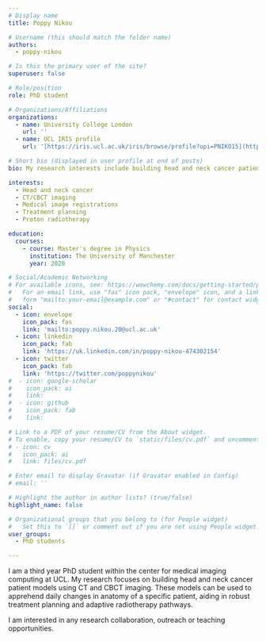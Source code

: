 ```yaml
---
# Display name
title: Poppy Nikou

# Username (this should match the folder name)
authors:
  - poppy-nikou

# Is this the primary user of the site?
superuser: false

# Role/position
role: PhD student

# Organizations/Affiliations
organizations:
  - name: University College London
    url: ''
  - name: UCL IRIS profile
    url: '[https://iris.ucl.ac.uk/iris/browse/profile?upi=PNIKO15](https://profiles.ucl.ac.uk/79710-poppy-nikou)'

# Short bio (displayed in user profile at end of posts)
bio: My research interests include building head and neck cancer patient models using CT and CBCT imaging.

interests:
  - Head and neck cancer
  - CT/CBCT imaging
  - Medical image registrations
  - Treatment planning
  - Proton radiotherapy

education:
  courses:
    - course: Master's degree in Physics
      institution: The University of Manchester
      year: 2020

# Social/Academic Networking
# For available icons, see: https://wowchemy.com/docs/getting-started/page-builder/#icons
#   For an email link, use "fas" icon pack, "envelope" icon, and a link in the
#   form "mailto:your-email@example.com" or "#contact" for contact widget.
social:
  - icon: envelope
    icon_pack: fas
    link: 'mailto:poppy.nikou.20@ucl.ac.uk'
  - icon: linkedin
    icon_pack: fab
    link: 'https://uk.linkedin.com/in/poppy-nikou-474302154'
  - icon: twitter
    icon_pack: fab 
    link: 'https://twitter.com/poppynikou'
#  - icon: google-scholar
#    icon_pack: ai
#    link: 
#  - icon: github
#    icon_pack: fab
#    link: 

# Link to a PDF of your resume/CV from the About widget.
# To enable, copy your resume/CV to `static/files/cv.pdf` and uncomment the lines below.
# - icon: cv
#   icon_pack: ai
#   link: files/cv.pdf

# Enter email to display Gravatar (if Gravatar enabled in Config)
# email: ''

# Highlight the author in author lists? (true/false)
highlight_name: false

# Organizational groups that you belong to (for People widget)
#   Set this to `[]` or comment out if you are not using People widget.
user_groups:
  - PhD students

---
```


I am a third year PhD student within the center for medical imaging computing at UCL. My research focuses on building head and neck cancer patient models using CT and CBCT imaging. These models can be used to apprehend daily changes in anatomy of a specific patient, aiding in robust treatment planning and adaptive radiotherapy pathways.

I am interested in any research collaboration, outreach or teaching opportunities.

